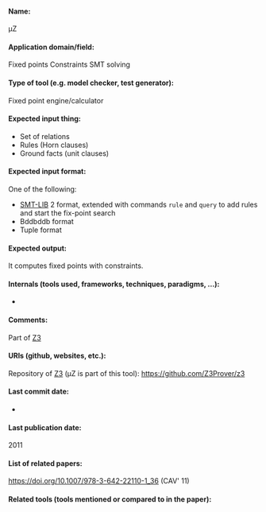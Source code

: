 #### Name:
µZ

#### Application domain/field:
Fixed points
Constraints
SMT solving

#### Type of tool (e.g. model checker, test generator):
Fixed point engine/calculator

#### Expected input thing:
- Set of relations
- Rules (Horn clauses)
- Ground facts (unit clauses)

#### Expected input format:
One of the following:
- [SMT-LIB](SMT-LIB.md) 2 format, extended with commands `rule` and `query` to add rules and start the fix-point search
- Bddbddb format
- Tuple format

#### Expected output:
It computes fixed points with constraints.

#### Internals (tools used, frameworks, techniques, paradigms, ...):
-

#### Comments:
Part of [Z3](Z3.md)

#### URIs (github, websites, etc.):
Repository of [Z3](Z3.md) (µZ is part of this tool): https://github.com/Z3Prover/z3

#### Last commit date:
-

#### Last publication date:
2011

#### List of related papers:
https://doi.org/10.1007/978-3-642-22110-1_36 (CAV' 11)

#### Related tools (tools mentioned or compared to in the paper):
